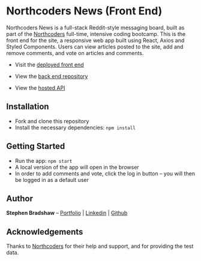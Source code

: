 # Northcoders News (Front End)

Northcoders News is a full-stack Reddit-style messaging board, built as part of the [Northcoders](https://www.northcoders.com/) full-time, intensive coding bootcamp. This is the front end for the site, a responsive web app built using React, Axios and Styled Components. Users can view articles posted to the site, add and remove comments, and vote on articles and comments.

- Visit the [deployed front end](https://sb-nc-news.netlify.app/)

- View the [back end repository](https://github.com/stephenjbradshaw/nc-news-backend)

- View the [hosted API](https://sb-nc-news-backend.herokuapp.com/api)

## Installation

- Fork and clone this repository
- Install the necessary dependencies: `npm install`

## Getting Started

- Run the app: `npm start`
- A local version of the app will open in the browser
- In order to add comments and vote, click the log in button – you will then be logged in as a default user

## Author

**Stephen Bradshaw** – [Portfolio](https://www.stephenbradshaw.dev) | [Linkedin](https://www.linkedin.com/in/stephenbradshawdev/) | [Github](https://github.com/stephenjbradshaw)

## Acknowledgements

Thanks to [Northcoders](https://www.northcoders.com/) for their help and support, and for providing the test data.
